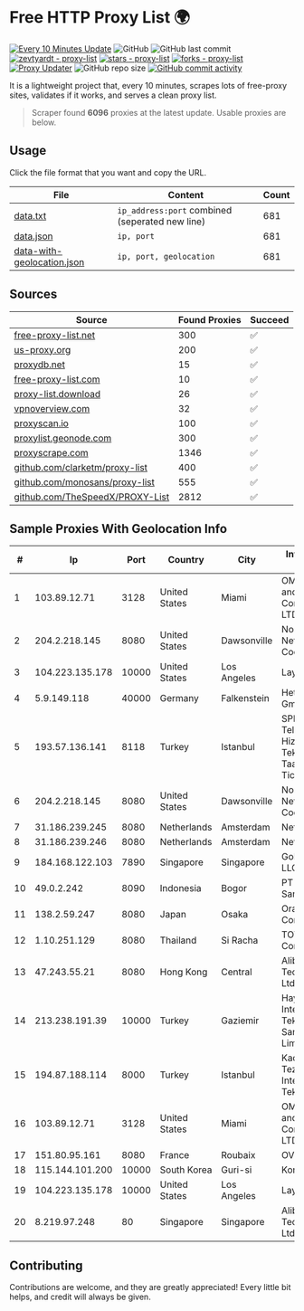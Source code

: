 
# Free HTTP Proxy List 🌍

[![Every 10 Minutes Update](https://github.com/mertguvencli/http-proxy-list/actions/workflows/main.yml/badge.svg?branch=main)](https://github.com/mertguvencli/http-proxy-list/actions/workflows/main.yml)
![GitHub](https://img.shields.io/github/license/mertguvencli/http-proxy-list)
![GitHub last commit](https://img.shields.io/github/last-commit/mertguvencli/http-proxy-list)
[![zevtyardt - proxy-list](https://img.shields.io/static/v1?label=zevtyardt&message=proxy-list&color=blue&logo=github)](https://github.com/zevtyardt/proxy-list "Go to GitHub repo")
[![stars - proxy-list](https://img.shields.io/github/stars/zevtyardt/proxy-list?style=social)](https://github.com/zevtyardt/proxy-list)
[![forks - proxy-list](https://img.shields.io/github/forks/zevtyardt/proxy-list?style=social)](https://github.com/zevtyardt/proxy-list)
[![Proxy Updater](https://github.com/zevtyardt/proxy-list/workflows/Proxy%20Updater/badge.svg)](https://github.com/zevtyardt/proxy-list/actions?query=workflow:"Proxy+Updater")
![GitHub repo size](https://img.shields.io/github/repo-size/zevtyardt/proxy-list)
[![GitHub commit activity](https://img.shields.io/github/commit-activity/m/zevtyardt/proxy-list?logo=commits)](https://github.com/zevtyardt/proxy-list/commits/main)

It is a lightweight project that, every 10 minutes, scrapes lots of free-proxy sites, validates if it works, and serves a clean proxy list.

> Scraper found **6096** proxies at the latest update. Usable proxies are below.

## Usage

Click the file format that you want and copy the URL.

|File|Content|Count|
|----|-------|-----|
|[data.txt](https://raw.githubusercontent.com/mertguvencli/http-proxy-list/main/proxy-list/data.txt)|`ip_address:port` combined (seperated new line)|681|
|[data.json](https://raw.githubusercontent.com/mertguvencli/http-proxy-list/main/proxy-list/data.json)|`ip, port`|681|
|[data-with-geolocation.json](https://raw.githubusercontent.com/mertguvencli/http-proxy-list/main/proxy-list/data-with-geolocation.json)|`ip, port, geolocation`|681|

## Sources

|Source|Found Proxies|Succeed|
|------|-------------|-------|
|[free-proxy-list.net](https://free-proxy-list.net)|300|✅|
|[us-proxy.org](https://www.us-proxy.org)|200|✅|
|[proxydb.net](http://proxydb.net)|15|✅|
|[free-proxy-list.com](https://free-proxy-list.com/?page=&port=&type%5B%5D=http&type%5B%5D=https&up_time=0&search=Search)|10|✅|
|[proxy-list.download](https://www.proxy-list.download/HTTP)|26|✅|
|[vpnoverview.com](https://vpnoverview.com/privacy/anonymous-browsing/free-proxy-servers)|32|✅|
|[proxyscan.io](https://www.proxyscan.io)|100|✅|
|[proxylist.geonode.com](https://proxylist.geonode.com/api/proxy-list?limit=300&page=1&sort_by=lastChecked&sort_type=desc&protocols=http,https)|300|✅|
|[proxyscrape.com](https://api.proxyscrape.com/v2/?request=displayproxies&protocol=http&timeout=10000&country=all&ssl=all&anonymity=all)|1346|✅|
|[github.com/clarketm/proxy-list](https://raw.githubusercontent.com/clarketm/proxy-list/master/proxy-list-raw.txt)|400|✅|
|[github.com/monosans/proxy-list](https://raw.githubusercontent.com/monosans/proxy-list/main/proxies/http.txt)|555|✅|
|[github.com/TheSpeedX/PROXY-List](https://raw.githubusercontent.com/TheSpeedX/PROXY-List/master/http.txt)|2812|✅|


## Sample Proxies With Geolocation Info

|#|Ip|Port|Country|City|Internet Service Provider|
|-|--|----|-------|----|-------------------------|
|1|103.89.12.71|3128|United States|Miami|OMC Computers and Communications LTD|
|2|204.2.218.145|8080|United States|Dawsonville|North Georgia Network Cooperative, Inc.|
|3|104.223.135.178|10000|United States|Los Angeles|LayerHost|
|4|5.9.149.118|40000|Germany|Falkenstein|Hetzner Online GmbH|
|5|193.57.136.141|8118|Turkey|Istanbul|SPDNet Telekomunikasyon Hizmetleri Bilgi Teknolojileri Taahhut Sanayi Ve Ticare|
|6|204.2.218.145|8080|United States|Dawsonville|North Georgia Network Cooperative, Inc.|
|7|31.186.239.245|8080|Netherlands|Amsterdam|NetSkope Inc|
|8|31.186.239.246|8080|Netherlands|Amsterdam|NetSkope Inc|
|9|184.168.122.103|7890|Singapore|Singapore|GoDaddy.com, LLC|
|10|49.0.2.242|8090|Indonesia|Bogor|PT Usaha Adi Sanggoro|
|11|138.2.59.247|8080|Japan|Osaka|Oracle Corporation|
|12|1.10.251.129|8080|Thailand|Si Racha|TOT Public Company Limited|
|13|47.243.55.21|8080|Hong Kong|Central|Alibaba (US) Technology Co., Ltd.|
|14|213.238.191.39|10000|Turkey|Gaziemir|Hayal Host Internet Ve Bilisim Teknolojileri Sanayi Ticaret Limited Sirketi|
|15|194.87.188.114|8000|Turkey|Istanbul|Kadir Huseyin Tezcan Nosspeed Internet Teknolojileri|
|16|103.89.12.71|3128|United States|Miami|OMC Computers and Communications LTD|
|17|151.80.95.161|8080|France|Roubaix|OVH SAS|
|18|115.144.101.200|10000|South Korea|Guri-si|Korea Telecom|
|19|104.223.135.178|10000|United States|Los Angeles|LayerHost|
|20|8.219.97.248|80|Singapore|Singapore|Alibaba (US) Technology Co., Ltd.|



## Contributing

Contributions are welcome, and they are greatly appreciated! Every
little bit helps, and credit will always be given.

